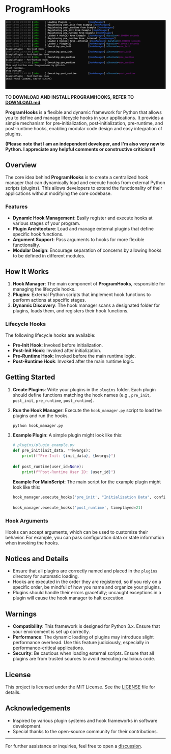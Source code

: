 # ProgramHooks

![V1ConsoleExample](v1example.png)

**TO DOWNLOAD AND INSTALL PROGRAMHOOKS, REFER TO [DOWNLOAD.md](DOWNLOAD.md)**

**ProgramHooks** is a flexible and dynamic framework for Python that allows you to define and manage lifecycle hooks in your applications. It provides a simple mechanism for pre-initialization, post-initialization, pre-runtime, and post-runtime hooks, enabling modular code design and easy integration of plugins.

**(Please note that I am an independent developer, and I'm also very new to Python. I appreciate any helpful comments or constructive criticism!)**

## Overview

The core idea behind **ProgramHooks** is to create a centralized hook manager that can dynamically load and execute hooks from external Python scripts (plugins). This allows developers to extend the functionality of their applications without modifying the core codebase. 

### Features
- **Dynamic Hook Management**: Easily register and execute hooks at various stages of your program.
- **Plugin Architecture**: Load and manage external plugins that define specific hook functions.
- **Argument Support**: Pass arguments to hooks for more flexible functionality.
- **Modular Design**: Encourage separation of concerns by allowing hooks to be defined in different modules.

## How It Works

1. **Hook Manager**: The main component of **ProgramHooks**, responsible for managing the lifecycle hooks.
2. **Plugins**: External Python scripts that implement hook functions to perform actions at specific stages.
3. **Dynamic Discovery**: The hook manager scans a designated folder for plugins, loads them, and registers their hook functions.

### Lifecycle Hooks
The following lifecycle hooks are available:
- **Pre-Init Hook**: Invoked before initialization.
- **Post-Init Hook**: Invoked after initialization.
- **Pre-Runtime Hook**: Invoked before the main runtime logic.
- **Post-Runtime Hook**: Invoked after the main runtime logic.

## Getting Started

1. **Create Plugins**: Write your plugins in the `plugins` folder. Each plugin should define functions matching the hook names (e.g., `pre_init`, `post_init`, `pre_runtime`, `post_runtime`).

2. **Run the Hook Manager**: Execute the `hook_manager.py` script to load the plugins and run the hooks.

    ```bash
    python hook_manager.py
    ```

3. **Example Plugin**: A simple plugin might look like this:

    ```python
    # plugins/plugin_example.py
    def pre_init(init_data, **kwargs):
        print(f"Pre-Init: {init_data}, {kwargs}")

    def post_runtime(user_id=None):
        print(f"Post-Runtime User ID: {user_id}")
    ```
    **Example For MainScript**: The main script for the example plugin might look like this:
    ```python
    hook_manager.execute_hooks('pre_init', "Initialization Data", config={"setting": "value"})
    
    hook_manager.execute_hooks('post_runtime', timeplayed=21)
    ```

### Hook Arguments

Hooks can accept arguments, which can be used to customize their behavior. For example, you can pass configuration data or state information when invoking the hooks.

## Notices and Details

- Ensure that all plugins are correctly named and placed in the `plugins` directory for automatic loading.
- Hooks are executed in the order they are registered, so if you rely on a specific order, be mindful of how you name and organize your plugins.
- Plugins should handle their errors gracefully; uncaught exceptions in a plugin will cause the hook manager to halt execution.

## Warnings

- **Compatibility**: This framework is designed for Python 3.x. Ensure that your environment is set up correctly.
- **Performance**: The dynamic loading of plugins may introduce slight performance overhead. Use this feature judiciously, especially in performance-critical applications.
- **Security**: Be cautious when loading external scripts. Ensure that all plugins are from trusted sources to avoid executing malicious code.

## License

This project is licensed under the MIT License. See the [LICENSE](LICENSE) file for details.

## Acknowledgements

- Inspired by various plugin systems and hook frameworks in software development.
- Special thanks to the open-source community for their contributions.

---

For further assistance or inquiries, feel free to open a [discussion](https://github.com/ftnick/ProgramHooks/discussions).
